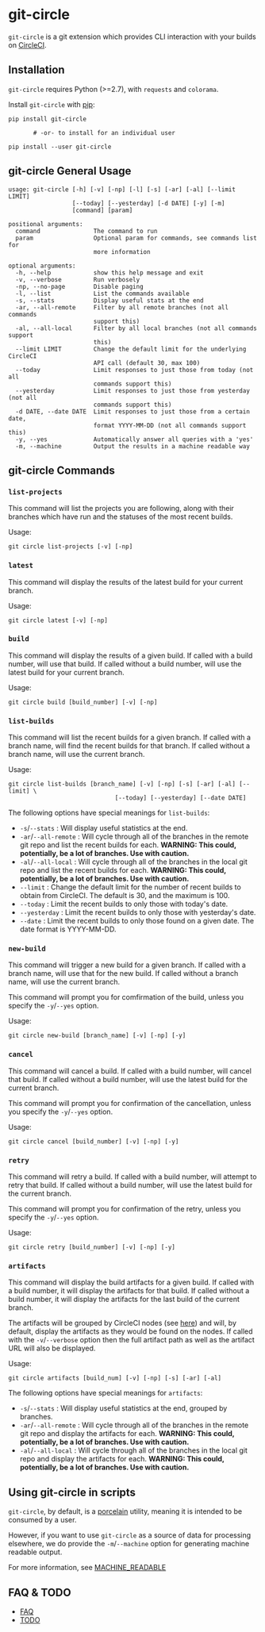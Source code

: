 # git-circle

`git-circle` is a git extension which provides CLI interaction with
your builds on [CircleCI](https://circleci.com/).

## Installation

`git-circle` requires Python (>=2.7), with `requests` and `colorama`.

Install `git-circle` with [pip](https://pypi.python.org/pypi/pip):

```
pip install git-circle

       # -or- to install for an individual user

pip install --user git-circle
```

## git-circle General Usage

```
usage: git-circle [-h] [-v] [-np] [-l] [-s] [-ar] [-al] [--limit LIMIT]
                  [--today] [--yesterday] [-d DATE] [-y] [-m]
                  [command] [param]

positional arguments:
  command               The command to run
  param                 Optional param for commands, see commands list for
                        more information

optional arguments:
  -h, --help            show this help message and exit
  -v, --verbose         Run verbosely
  -np, --no-page        Disable paging
  -l, --list            List the commands available
  -s, --stats           Display useful stats at the end
  -ar, --all-remote     Filter by all remote branches (not all commands
                        support this)
  -al, --all-local      Filter by all local branches (not all commands support
                        this)
  --limit LIMIT         Change the default limit for the underlying CircleCI
                        API call (default 30, max 100)
  --today               Limit responses to just those from today (not all
                        commands support this)
  --yesterday           Limit responses to just those from yesterday (not all
                        commands support this)
  -d DATE, --date DATE  Limit responses to just those from a certain date,
                        format YYYY-MM-DD (not all commands support this)
  -y, --yes             Automatically answer all queries with a 'yes'
  -m, --machine         Output the results in a machine readable way
```

## git-circle Commands

### `list-projects`

This command will list the projects you are following, along with their
branches which have run and the statuses of the most recent builds.

Usage:

```
git circle list-projects [-v] [-np]
```

### `latest`

This command will display the results of the latest build for your current
branch.

Usage:

```
git circle latest [-v] [-np]
```

### `build`

This command will display the results of a given build. If called with a build
number, will use that build. If called without a build number, will use the
latest build for your current branch.

Usage:

```
git circle build [build_number] [-v] [-np]
```

### `list-builds`

This command will list the recent builds for a given branch. If called with a
branch name, will find the recent builds for that branch. If called without a
branch name, will use the current branch.

Usage:

```
git circle list-builds [branch_name] [-v] [-np] [-s] [-ar] [-al] [--limit] \
                              [--today] [--yesterday] [--date DATE]
```

The following options have special meanings for `list-builds`:

* `-s`/`--stats` : Will display useful statistics at the end.
* `-ar`/`--all-remote` : Will cycle through all of the branches in the
remote git repo and list the recent builds for each. **WARNING: This could,
potentially, be a lot of branches. Use with caution.**
* `-al`/`--all-local` : Will cycle through all of the branches in the local
git repo and list the recent builds for each. **WARNING: This could,
potentially, be a lot of branches. Use with caution.**
* `--limit` : Change the default limit for the number of recent builds to
obtain from CircleCI. The default is 30, and the maximum is 100.
* `--today` : Limit the recent builds to only those with today's date.
* `--yesterday` : Limit the recent builds to only those with yesterday's date.
* `--date` : Limit the recent builds to only those found on a given date. The
date format is YYYY-MM-DD.

### `new-build`

This command will trigger a new build for a given branch. If called with a
branch name, will use that for the new build. If called without a branch name,
will use the current branch.

This command will prompt you for comfirmation of the build, unless you specify
the `-y`/`--yes` option.

Usage:

```
git circle new-build [branch_name] [-v] [-np] [-y]
```

### `cancel`

This command will cancel a build. If called with a build number, will cancel
that build. If called without a build number, will use the latest build for the
current branch.

This command will prompt you for confirmation of the cancellation, unless you
specify the `-y`/`--yes` option.

Usage:

```
git circle cancel [build_number] [-v] [-np] [-y]
```

### `retry`

This command will retry a build. If called with a build number, will attempt
to retry that build. If called without a build number, will use the latest
build for the current branch.

This command will prompt you for confirmation of the retry, unless you specify
the `-y`/`--yes` option.

Usage:

```
git circle retry [build_number] [-v] [-np] [-y]
```

### `artifacts`

This command will display the build artifacts for a given build. If called with
a build number, it will display the artifacts for that build. If called without
a build number, it will display the artifacts for the last build of the current
branch.

The artifacts will be grouped by CircleCI nodes (see
[here](https://circleci.com/docs/setting-up-parallelism)) and will, by default,
display the artifacts as they would be found on the nodes. If called with the
`-v`/`--verbose` option then the full artifact path as well as the artifact
URL will also be displayed.

Usage:

```
git circle artifacts [build_num] [-v] [-np] [-s] [-ar] [-al]
```

The following options have special meanings for `artifacts`:

* `-s`/`--stats` : Will display useful statistics at the end, grouped by
branches.
* `-ar`/`--all-remote` : Will cycle through all of the branches in the remote
git repo and display the artifacts for each. **WARNING: This could,
potentially, be a lot of branches. Use with caution.**
* `-al`/`--all-local` : Will cycle through all of the branches in the local
git repo and display the artifacts for each. **WARNING: This could,
potentially, be a lot of branches. Use with caution.**

## Using git-circle in scripts

`git-circle`, by default, is a
[porcelain](https://git-scm.com/book/en/v2/Git-Internals-Plumbing-and-Porcelain)
utility, meaning it is intended to be consumed by a user.

However, if you want to use `git-circle` as a source of data for processing
elsewhere, we do provide the `-m`/`--machine` option for generating machine
readable output.

For more information, see [MACHINE_READABLE](MACHINE_READABLE.md)

## FAQ & TODO

* [FAQ](FAQ.md)
* [TODO](TODO.md)

